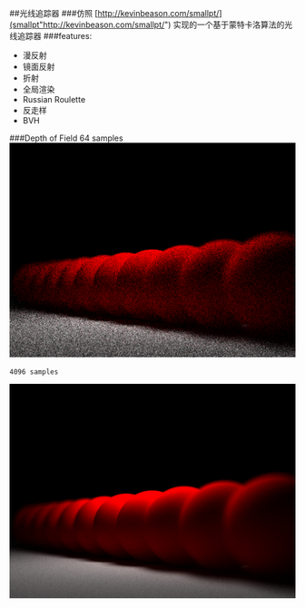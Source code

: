 ##光线追踪器
###仿照 [http://kevinbeason.com/smallpt/](smallpt"http://kevinbeason.com/smallpt/") 实现的一个基于蒙特卡洛算法的光线追踪器
###features:
* 漫反射
* 镜面反射
* 折射
* 全局渲染
* Russian Roulette
* 反走样
* BVH

###Depth of Field
	64 samples
![](./image/depth_of_field_64.png)

	4096 samples
![](./image/depth_of_field_4096.png)
